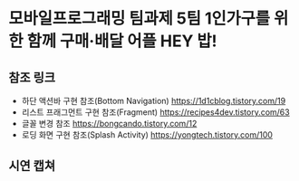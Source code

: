 # __모바일프로그래밍 팀과제 5팀 1인가구를 위한 함께 구매·배달 어플 HEY 밥!__
## 참조 링크
+ 하단 액션바 구현 참조(Bottom Navigation)
https://1d1cblog.tistory.com/19
+ 리스트 프래그먼트 구현 참조(Fragment)
https://recipes4dev.tistory.com/63
+ 글꼴 변경 참조
https://bongcando.tistory.com/12
+ 로딩 화면 구현 참조(Splash Activity)
https://yongtech.tistory.com/100

## 시연 캡쳐
